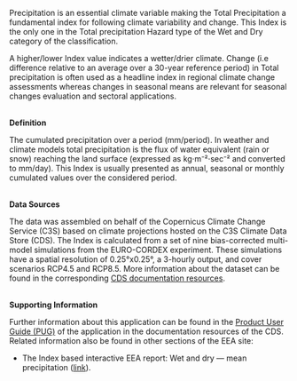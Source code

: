 Precipitation is an essential climate variable making the Total Precipitation a fundamental index for following climate variability and change. This Index is the only one in the Total precipitation Hazard type of the Wet and Dry category of the classification.

A higher/lower Index value indicates a wetter/drier climate. Change (i.e difference relative to an average over a 30-year reference period) in Total precipitation is often used as a headline index in regional climate change assessments whereas changes in seasonal means are relevant for seasonal changes evaluation and sectoral applications.

<br />**Definition**

The cumulated precipitation over a period (mm/period).
In weather and climate models total precipitation is the flux of water equivalent (rain or snow) reaching the land surface (expressed as kg⋅m⁻²⋅sec⁻² and converted to mm/day). This Index is usually presented as annual, seasonal or monthly cumulated values over the considered period.

<br />**Data Sources**

The data was assembled on behalf of the Copernicus Climate Change Service (C3S) based on climate projections hosted on the C3S Climate Data Store (CDS). The Index is calculated from a set of nine bias-corrected multi-model simulations from the EURO-CORDEX experiment. These simulations have a spatial resolution of 0.25°x0.25°, a 3-hourly output, and cover scenarios RCP4.5 and RCP8.5. More information about the dataset can be found in the corresponding [CDS documentation resources](https://cds.climate.copernicus.eu/cdsapp#!/dataset/sis-energy-derived-projections).

<br />**Supporting Information**

Further information about this application can be found in the [Product User Guide (PUG)](https://datastore.copernicus-climate.eu/documents/ecde/12-ecde-app-total-precipitation-v1.0.pdf) of the application in the documentation resources of the CDS.
Related information also be found in other sections of the EEA site:

- The Index based interactive EEA report: Wet and dry — mean precipitation ([link](https://www.eea.europa.eu/publications/europes-changing-climate-hazards-1/wet-and-dry-1/wet-and-dry-mean-precipitation)).

